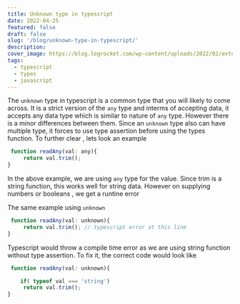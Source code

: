 ```yaml
---
title: Unknown type in typescript
date: 2022-04-25
featured: false
draft: false
slug: '/blog/unknown-type-in-typescript/'
description:
cover_image: https://blog.logrocket.com/wp-content/uploads/2022/02/extending-object-like-types-interfaces-typescript.png
tags:
  - typescript
  - types
  - javascript
---
```


The `unknown` type in typescript is a common type that you will likely to come across. It is a strict version of the
`any` type and interms of accepting data, it accepts any data type which is similar to nature of `any` type. However
there is a minor differences between them. Since an `unknown` type also can have multiple type, it forces to use type assertion before using the types function. To further clear , lets look an example

```js
 function readAny(val: any){
     return val.trim();
}
```

In the above example, we are using `any` type for the value. Since trim is a string function, this works well for string data. However on supplying numbers or booleans , we get a runtine error

The same example using `unknown`

```js
 function readAny(val: unknown){
     return val.trim(); // typescript error at this line
}
```

Typescript would throw a compile time error as we are using string function without type assertion. To fix it, the correct code would look like

```js
 function readAny(val: unknown){

    if( typeof val === 'string')
     return val.trim();
}
```
